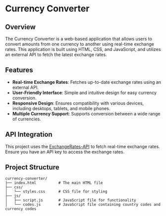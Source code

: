 # Currency Converter

## Overview

The Currency Converter is a web-based application that allows users to convert amounts from one currency to another using real-time exchange rates. This application is built using HTML, CSS, and JavaScript, and utilizes an external API to fetch the latest exchange rates.

## Features

- **Real-time Exchange Rates**: Fetches up-to-date exchange rates using an external API.
- **User-Friendly Interface**: Simple and intuitive design for easy currency conversion.
- **Responsive Design**: Ensures compatibility with various devices, including desktops, tablets, and mobile phones.
- **Multiple Currency Support**: Supports conversion between a wide range of currencies.

## API Integration

This project uses the [ExchangeRates-API](https://www.exchangerate-api.com/) to fetch real-time exchange rates. Ensure you have an API key to access the exchange rates.

## Project Structure

```
currency-converter/
├── index.html          # The main HTML file
├── css/
│   └── styles.css      # CSS file for styling
├── js/
│   ├── script.js       # JavaScript file for functionality
│   └── codes.js        # JavaScript file containing country codes and currency codes

```
